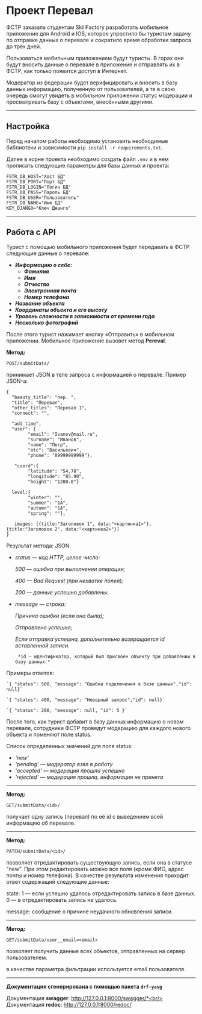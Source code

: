 # Проект Перевал

ФСТР заказала студентам SkillFactory разработать мобильное приложение для Android и IOS, которое упростило бы туристам
задачу по отправке данных о перевале и сократило время обработки запроса до трёх дней.

Пользоваться мобильным приложением будут туристы. В горах они будут вносить данные о перевале в приложение и отправлять
их в ФСТР, как только появится доступ в Интернет.

Модератор из федерации будет верифицировать и вносить в базу данных информацию, полученную от пользователей, а те в свою
очередь смогут увидеть в мобильном приложении статус модерации и просматривать базу с объектами, внесёнными другими.

___

## Настройка

Перед началом работы необходимо установить необходимые библиотеки и зависимости
`pip install -r requirements.txt`.

Далее в корне проекта необходимо создать файл `.env` и в нем прописать следующие параметры для базы данных и проекта:
```
FSTR_DB_HOST="Хост БД"
FSTR_DB_PORT="Порт БД"
FSTR_DB_LOGIN="Логин БД"
FSTR_DB_PASS="Пароль БД"
FSTR_DB_USER="Пользователь"
FSTR_DB_NAME="Имя БД"
KEY_DJANGO="Ключ Джанго"
```


---

## Работа с API
Турист с помощью мобильного приложения будет передавать в ФСТР следующие данные о перевале:

+ ***Информацию о себе:***
    + ***Фамилия***
    + ***Имя***
    + ***Отчество***
    + ***Электронная почта***
    + ***Номер телефона***
+ ***Название объекта***
+ ***Координаты объекта и его высоту***
+ ***Уровень сложности в зависимости от времени года***
+ ***Несколько фотографий***

После этого турист нажимает кнопку «Отправить» в мобильном приложении. Мобильное приложение вызовет метод **Pereval**.

**Метод:**

```
POST/submitData/
```

принимает JSON в теле запроса с информацией о перевале. Пример JSON-а:

```
{
  "beauty_title": "пер. ",
  "title": "Перевал",
  "other_titles": "Перевал 1",
  "connect": "",
 
  "add_time",
  "user": {
        "email": "Ivanov@mail.ru", 		
        "surname": "Иванов",
        "name": "Петр",
        "otc": "Васильевич",
        "phone": "89999999999"}, 
 
   "coord":{
        "latitude": "54.78",
        "longitude": "85.90",
        "height": "1200.0"}
 
  level:{
        "winter": "",
        "summer": "1А",
        "autumn": "1А",
        "spring": ""},
 
   images: [{title:"Заголовок 1", data:"<картинка1>"}, {title:"Заголовок 2", data:"<картинка2>"}]
}
```

Результат метода: JSON

+ *status — код HTTP, целое число:*

  *500 — ошибка при выполнении операции;*

  *400 — Bad Request (при нехватке полей);*

  *200 — данные успешно добавлены.*

+ *message — строка:*

  *Причина ошибки (если она была);*

  *Отправлено успешно;*

  *Если отправка успешна, дополнительно возвращается id вставленной записи.*

       *id — идентификатор, который был присвоен объекту при добавлении в базу данных.*

Примеры oтветов:

    `{ "status": 500, "message": "Ошибка подключения к базе данных","id": null}`

    `{ "status": 400, "message": "Неверный запрос","id": null}`

    `{ "status": 200, "message": null, "id": 5 }`

После того, как турист добавит в базу данных информацию о новом перевале, сотрудники ФСТР проведут модерацию для
каждого нового объекта и поменяют поле status.

Список определенных значений для поля status:

+ *'new'*
+ *'pending' — модератор взял в работу*
+ *'accepted' — модерация прошла успешно*
+ *'rejected' — модерация прошла, информация не принята*

______

**Метод:**

```
GET/submitData/<id>/
```

получает одну запись (перевал) по её id с выведением всей информацию об перевале.

____

**Метод:**

```
PATCH/submitData/<id>/
```

позволяет отредактировать существующую запись, если она в статусе "new". При этом редактировать можно все поля (кроме
ФИО, адрес почты и номер телефона).
В качестве результата изменения приходит ответ содержащий следующие данные:

state:
1 — если успешно удалось отредактировать запись в базе данных.
0 — в отредактировать запись не удалось.

message: сообщение о причине неудачного обновления записи.

_____

**Метод:**

```
GET/submitData/user__email=<email>
```

позволяет получить данные всех объектов, отправленных на сервер пользователем.

в качестве параметра фильтрации используется email пользователя.

______

**Документация сгенерирована с помощью пакета `drf-yasg`**

Документация **swagger**: http://127.0.0.1:8000/swagger/*<br/>
Документация **redoc**: http://127.0.0.1:8000/redoc/
